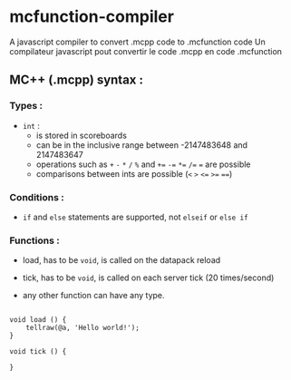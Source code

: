 # mcfunction-compiler

A javascript compiler to convert .mcpp code to .mcfunction code
Un compilateur javascript pout convertir le code .mcpp en code .mcfunction

## MC++ (.mcpp) syntax :

### Types :

* `int` :
	* is stored in scoreboards
	* can be in the inclusive range between -2147483648 and 2147483647
	* operations such as `+` `-` `*` `/` `%` and `+=` `-=` `*=` `/=` `=` are possible
	* comparisons between ints are possible (`<` `>` `<=` `>=` `==`)

### Conditions :

* `if` and `else` statements are supported, not `elseif` or `else if`

### Functions :

* load, has to be `void`, is called on the datapack reload
* tick, has to be `void`, is called on each server tick (20 times/second)

* any other function can have any type.

```

void load () {
	tellraw(@a, 'Hello world!');
}

void tick () {

}

```